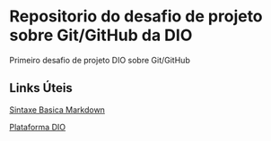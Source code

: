 # Repositorio do desafio de projeto sobre Git/GitHub da DIO
Primeiro desafio de projeto DIO sobre Git/GitHub

## Links Úteis
[Sintaxe Basica Markdown](https://www.markdownguide.org/basic-syntax/)

[Plataforma DIO](https://www.dio.me/sign-in)
